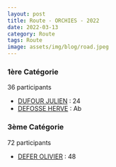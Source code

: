 ```yaml
---
layout: post
title: Route - ORCHIES - 2022
date: 2022-03-13
category: Route
tags: Route
image: assets/img/blog/road.jpeg
---
```


### 1ère Catégorie
36 participants
- [DUFOUR JULIEN](https://teamspecializedlille.cc/coureurs/dufourjulien) : 24
- [DEFOSSE HERVE](https://teamspecializedlille.cc/coureurs/defosseherve) : Ab

### 3ème Catégorie
72 participants
- [DEFER OLIVIER](https://teamspecializedlille.cc/coureurs/deferolivier) : 48
